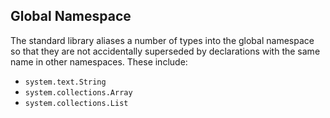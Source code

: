 ## Global Namespace

The standard library aliases a number of types into the global namespace so that they are not accidentally superseded by declarations with the same name in other namespaces. These include:

* `system.text.String`
* `system.collections.Array`
* `system.collections.List`

